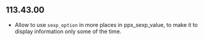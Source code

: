 ## 113.43.00

- Allow to use `sexp_option` in more places in ppx\_sexp\_value, to make it
  to display information only some of the time.
